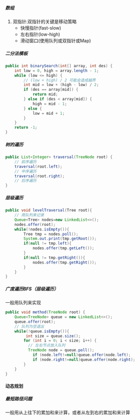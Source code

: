##### 数组

1. 双指针:双指针的关键是移动策略
   - 快慢指针(fast-slow)
   - 左右指针(low-high)
   - 滑动窗口(使用队列或双指针或Map)

##### 二分法模板
```java
public int binarySearch(int[] array, int des) {
    int low = 0, high = array.length - 1;
    while (low <= high) { 
        // (low + high) / 2 可能会造成越界
        int mid = low + (high - low) / 2;
        if (des == array[mid]) { 
            return mid;
        } else if (des < array[mid]) {
            high = mid - 1;
        } else {
            low = mid + 1;
        }
    }
    return -1;
}
```

##### 树的遍历

```java
public List<Integer> traversal(TreeNode root) {
    // 前序遍历
    traversal(root.left);
    // 中序遍历
    traversal(root.right);
    // 后序遍历
}
```

##### 层级遍历

```java
public void levelTraversal(Tree root){
    // 用队列来记录
    Queue<Tree> nodes=new LinkedList<>();
	nodes.offer(root);
    while(!nodes.isEmpty()){
		Tree tmp = nodes.poll();
        System.out.print(tmp.getRoot());
        if(null != tmp.left){
            nodes.offer(tmp.getLeft());
        }
        if(null != tmp.getRight()){
            nodes.offer(tmp.getRight());
        }
	}
}
```

##### 广度遍历BFS（层级遍历）

一般用队列来实现

```java
public void method(TreeNode root) {
	Queue<TreeNode> queue = new LinkedList<>();
    queue.offer(root);
    // 队列为空退出
    while(!queue.isEmpty()){
 		 int size = queue.size();
     	for (int i = 0; i < size; i++) {
	      // 左右节点放入队列
   	      TreeNode node = queue.poll();
    		if (node.left!=null)queue.offer(node.left);
			if (node.right!=null)queue.offer(node.right);
     	}
    }
}
```

#### 动态规划

##### 最短路径问题

一般用从上往下的累加和来计算，或者从左到右的累加和来计算

